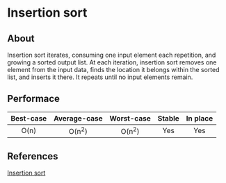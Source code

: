 # Insertion sort

## About
Insertion sort iterates, consuming one input element each repetition, and growing a sorted output list. At each iteration, insertion sort removes one element from the input data, finds the location it belongs within the sorted list, and inserts it there. It repeats until no input elements remain.


## Performace
| Best-case                  | Average-case               | Worst-case                 | Stable                     | In place                   |
| :------------------------: | :------------------------: | :------------------------: | :------------------------: | :------------------------: |
| O(n)                       | O(n<sup>2</sup>)           | O(n<sup>2</sup>)           | Yes                        | Yes                        |


## References
[Insertion sort](https://en.wikipedia.org/w/index.php?title=Insertion_sort&oldid=881633769)